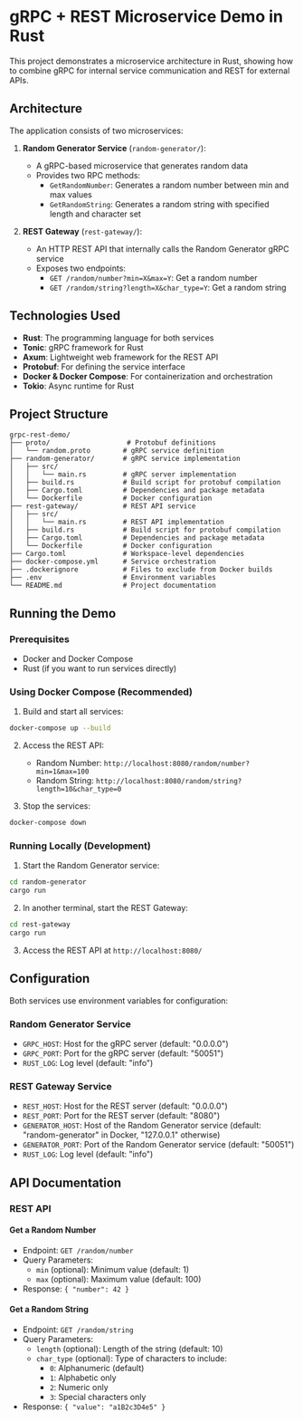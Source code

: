 # gRPC + REST Microservice Demo in Rust

This project demonstrates a microservice architecture in Rust, showing how to combine gRPC for internal service communication and REST for external APIs.

## Architecture

The application consists of two microservices:

1. **Random Generator Service** (`random-generator/`):
   - A gRPC-based microservice that generates random data
   - Provides two RPC methods:
     - `GetRandomNumber`: Generates a random number between min and max values
     - `GetRandomString`: Generates a random string with specified length and character set

2. **REST Gateway** (`rest-gateway/`):
   - An HTTP REST API that internally calls the Random Generator gRPC service
   - Exposes two endpoints:
     - `GET /random/number?min=X&max=Y`: Get a random number
     - `GET /random/string?length=X&char_type=Y`: Get a random string

## Technologies Used

- **Rust**: The programming language for both services
- **Tonic**: gRPC framework for Rust
- **Axum**: Lightweight web framework for the REST API
- **Protobuf**: For defining the service interface
- **Docker & Docker Compose**: For containerization and orchestration
- **Tokio**: Async runtime for Rust

## Project Structure

```
grpc-rest-demo/
├── proto/                   # Protobuf definitions
│   └── random.proto        # gRPC service definition
├── random-generator/       # gRPC service implementation
│   ├── src/
│   │   └── main.rs         # gRPC server implementation
│   ├── build.rs            # Build script for protobuf compilation
│   ├── Cargo.toml          # Dependencies and package metadata
│   └── Dockerfile          # Docker configuration
├── rest-gateway/           # REST API service
│   ├── src/
│   │   └── main.rs         # REST API implementation
│   ├── build.rs            # Build script for protobuf compilation
│   ├── Cargo.toml          # Dependencies and package metadata
│   └── Dockerfile          # Docker configuration
├── Cargo.toml              # Workspace-level dependencies
├── docker-compose.yml      # Service orchestration
├── .dockerignore           # Files to exclude from Docker builds
├── .env                    # Environment variables
└── README.md               # Project documentation
```

## Running the Demo

### Prerequisites

- Docker and Docker Compose
- Rust (if you want to run services directly)

### Using Docker Compose (Recommended)

1. Build and start all services:

```bash
docker-compose up --build
```

2. Access the REST API:
   - Random Number: `http://localhost:8080/random/number?min=1&max=100`
   - Random String: `http://localhost:8080/random/string?length=10&char_type=0`

3. Stop the services:

```bash
docker-compose down
```

### Running Locally (Development)

1. Start the Random Generator service:

```bash
cd random-generator
cargo run
```

2. In another terminal, start the REST Gateway:

```bash
cd rest-gateway
cargo run
```

3. Access the REST API at `http://localhost:8080/`

## Configuration

Both services use environment variables for configuration:

### Random Generator Service
- `GRPC_HOST`: Host for the gRPC server (default: "0.0.0.0")
- `GRPC_PORT`: Port for the gRPC server (default: "50051")
- `RUST_LOG`: Log level (default: "info")

### REST Gateway Service
- `REST_HOST`: Host for the REST server (default: "0.0.0.0")
- `REST_PORT`: Port for the REST server (default: "8080")
- `GENERATOR_HOST`: Host of the Random Generator service (default: "random-generator" in Docker, "127.0.0.1" otherwise)
- `GENERATOR_PORT`: Port of the Random Generator service (default: "50051")
- `RUST_LOG`: Log level (default: "info")

## API Documentation

### REST API

#### Get a Random Number
- Endpoint: `GET /random/number`
- Query Parameters:
  - `min` (optional): Minimum value (default: 1)
  - `max` (optional): Maximum value (default: 100)
- Response: `{ "number": 42 }`

#### Get a Random String
- Endpoint: `GET /random/string`
- Query Parameters:
  - `length` (optional): Length of the string (default: 10)
  - `char_type` (optional): Type of characters to include:
    - `0`: Alphanumeric (default)
    - `1`: Alphabetic only
    - `2`: Numeric only
    - `3`: Special characters only
- Response: `{ "value": "a1B2c3D4e5" }`